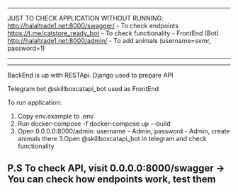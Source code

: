-----------------------------------------
JUST TO CHECK APPLICATION WITHOUT RUNNING:
http://halaltrade1.net:8000/swagger/ - To check endpoints 
https://t.me/catstore_ready_bot - To check functionality - FrontEnd (Bot)
http://halaltrade1.net:8000/admin/ - To add animals (username=svmr, password=1)

-----------------------------------------


-----------------------------------------
BackEnd is up with RESTApi. Django used to prepare API

Telegram bot @skillboxcatapi_bot used as FrontEnd 

To run application:
1. Copy env.example to .env
2. Run docker-compose -f docker-compose up --build
3. Open 0.0.0.0:8000/admin: username - Admin, password - Admin, create animals there
3.Open @skillboxcatapi_bot in telegram and check functionality

P.S 
To check API, visit 0.0.0.0:8000/swagger -> You can check how endpoints work, test them
-----------------------------------------



